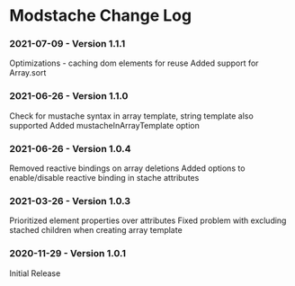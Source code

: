 # Modstache Change Log

### 2021-07-09 - Version 1.1.1

Optimizations - caching dom elements for reuse
Added support for Array.sort

### 2021-06-26 - Version 1.1.0

Check for mustache syntax in array template, string template also supported
Added mustacheInArrayTemplate option

### 2021-06-26 - Version 1.0.4

Removed reactive bindings on array deletions
Added options to enable/disable reactive binding in stache attributes

### 2021-03-26 - Version 1.0.3

Prioritized element properties over attributes
Fixed problem with excluding stached children when creating array template

### 2020-11-29 - Version 1.0.1

Initial Release
